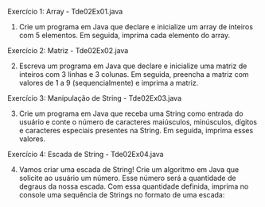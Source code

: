 Exercício 1: Array - Tde02Ex01.java

1. Crie um programa em Java que declare e inicialize um array de inteiros com 5 elementos. Em seguida, imprima cada elemento do array.

Exercício 2: Matriz - Tde02Ex02.java

2. Escreva um programa em Java que declare e inicialize uma matriz de inteiros com 3 linhas e 3 colunas. Em seguida, preencha a matriz com valores de 1 a 9 (sequencialmente) e imprima a matriz.

Exercício 3: Manipulação de String - Tde02Ex03.java

3. Crie um programa em Java que receba uma String como entrada do usuário e conte o número de caracteres maiúsculos, minúsculos, dígitos e caracteres especiais presentes na String. Em seguida, imprima esses valores.

Exercício 4: Escada de String - Tde02Ex04.java

4. Vamos criar uma escada de String! Crie um algoritmo em Java que solicite ao usuário um número. Esse número será a quantidade de degraus da nossa escada. Com essa quantidade definida, imprima no console uma sequência de Strings no formato de uma escada:
